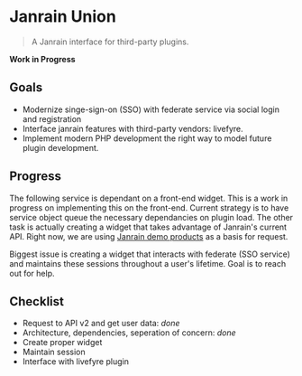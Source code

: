 Janrain Union
=============
> A Janrain interface for third-party plugins.

**Work in Progress**

Goals
-----
- Modernize singe-sign-on (SSO) with federate service via social login and
  registration
- Interface janrain features with third-party vendors: livefyre.
- Implement modern PHP development the right way to model future plugin
  development.

Progress
--------
The following service is dependant on a front-end widget. This is a work in
progress on implementing this on the front-end. Current strategy is to have
service object queue the necessary dependancies on plugin load. The other task
is actually creating a widget that takes advantage of Janrain's current API.
Right now, we are using [Janrain demo products][se] as a basis for request.

Biggest issue is creating a widget that interacts with federate (SSO service)
and maintains these sessions throughout a user's lifetime. Goal is to reach out
for help.

Checklist
---------
- Request to API v2 and get user data: *done*
- Architecture, dependencies, seperation of concern: *done*
- Create proper widget
- Maintain session
- Interface with livefyre plugin

[se]: https://github.com/janrain/se-demos
